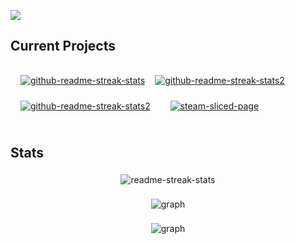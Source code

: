 
[![](https://visitcount.itsvg.in/api?id=hazzajenko&icon=0&color=0)](https://visitcount.itsvg.in)

## Current Projects

<div
 style="display: flex; flex-direction: row; justify-content: start; align-items: center; gap: 1rem; flex-wrap: wrap; padding: 1rem;"
 align="center">
    <a href="https://github.com/Hazzajenko/solar-engineer">
        <img src="https://denvercoder1-github-readme-stats.vercel.app/api/pin/?username=Hazzajenko&repo=Solar-Engineer&theme=onedark&hide_border=false&icon_color=F8D866&show_icons=false" alt="github-readme-streak-stats">
    </a>
    <a href="https://github.com/Hazzajenko/TypeForge">
        <img src="https://denvercoder1-github-readme-stats.vercel.app/api/pin/?username=Hazzajenko&repo=TypeForge&theme=onedark&hide_border=false&icon_color=F8D866&show_icons=false" alt="github-readme-streak-stats2">
    </a>
     <a href="https://github.com/Hazzajenko/InterfaceGenerator">
        <img src="https://denvercoder1-github-readme-stats.vercel.app/api/pin/?username=Hazzajenko&repo=InterfaceGenerator&theme=onedark&hide_border=false&icon_color=F8D866&show_icons=false" alt="github-readme-streak-stats2">
    </a>
    <br />
 <br />
    <a href="https://store.steampowered.com/app/2776440/Sliced/">
        <img src="https://cdn.cloudflare.steamstatic.com/steam/apps/2776440/header.jpg?t=1707449374" alt="steam-sliced-page">
    </a>
</div>

## Stats

<p align="center">
    <img src="https://github-readme-streak-stats.herokuapp.com/?user=hazzajenko&theme=onedark&hide_border=false" alt="readme-streak-stats" style="vertical-align:top; margin:4px">
</p>

<p align="center">
    <img src="https://github-readme-activity-graph.vercel.app/graph?username=Hazzajenko&theme=vue" alt="graph" style="vertical-align:top; margin:4px">
</p>

<p align="center">
    <img src="https://wakatime.com/share/@hazzajenko/fe409068-9ac0-4985-b9fd-b7fbdacb5144.svg" alt="graph" style="vertical-align:top; margin:4px">
</p>
